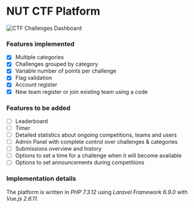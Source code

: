 # NUT CTF Platform

![CTF Challenges Dashboard](https://imgur.com/a/6g0AlEH)

### Features implemented

- [x] Multiple categories
- [x] Challenges grouped by category
- [x] Variable number of points per challenge
- [x] Flag validation
- [x] Account register
- [x] New team register or join existing team using a code

### Features to be added

- [ ] Leaderboard
- [ ] Timer
- [ ] Detailed statistics about ongoing competitions, teams and users
- [ ] Admin Panel with complete control over challenges & categories
- [ ] Submissions overview and history
- [ ] Options to set a time for a challenge when it will become available
- [ ] Options to set announcements during competitions

### Implementation details

The platform is written in *PHP 7.3.12* using *Laravel Framework 6.9.0* with *Vue.js 2.6.11*.
